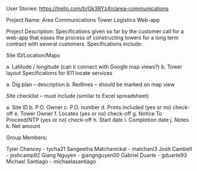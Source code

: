 
User Stories: https://trello.com/b/Gk3RYz4n/area-communications

Project Name: Area Communications Tower Logistics Web-app

Project Description: Specifications given so far by the customer call for a web-app that eases the 
                     process of constructing towers for a long term contract with several customers. 
                     Specifications include:

Site ID/Location/Maps

a. Latitude / longitude (can it connect with Google map views?)
b. Tower layout
Specifications for 811 locate services

a. Dig plan – description
b. Redlines – should be marked on map view

Site checklist – must include (similar to Excel spreadsheet)

a. Site ID
b. P.O. Owner
c. P.O. number
d. Prints included (yes or no) check-off
e. Tower Owner
f. Locates (yes or no) check-off
g. Notice To Proceed/NTP (yes or no) check-off
h. Start date
i. Completion date
j. Notes
k. Net amount

Group Members:

Tyler Chancey -  tycha21
Sangeetha Matchanickal -  matchani3
Josh Cambell -  joshcamp92
Giang Nguyen -  giangnguyen00
Gabriel Duarte -  gduarte93
Michael Santiago -  michaelasantiago